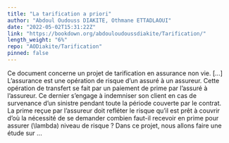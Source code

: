 ```yaml
---
title: "La tarification a priori"
author: "Abdoul Oudouss DIAKITE, Othmane ETTADLAOUI"
date: "2022-05-02T15:31:22Z"
link: "https://bookdown.org/abdouloudoussdiakite/Tarification/"
length_weight: "6%"
repo: "AODiakite/Tarification"
pinned: false
---
```


Ce document concerne un projet de tarification en assurance non vie. [...] L’assurance est une opération de risque d’un assuré à un assureur. Cette opération de transfert se fait par un paiement de prime par l’assuré à l’assureur. Ce dernier s’engage à indemniser son client en cas de survenance d’un sinistre pendant toute la période couverte par le contrat.
La prime reçue par l’assureur doit refléter le risque qu’il est prêt à couvrir d’où la nécessité de se demander combien faut-il recevoir en prime pour assurer \(\lambda\) niveau de risque ? Dans ce projet, nous allons faire une étude sur ...
